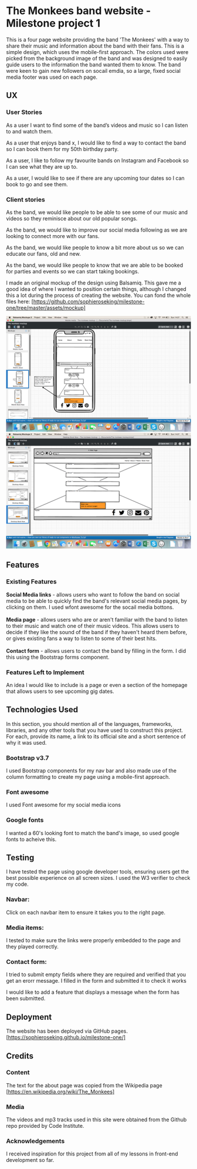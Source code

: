# The Monkees band website - Milestone project 1


This is a four page website providing the band 'The Monkees' with a way to share their music and information about the band with their fans.
This is a simple design, which uses the mobile-first approach. The colors used were picked from the background image of the band and was designed
to easily guide users to the information the band wanted them to know. The band were keen to gain new followers on socail emdia, so a large, fixed social 
media footer was used on each page. 


## UX

### User Stories

As a user I want to find some of the band’s videos and music so I can listen to and watch them.

As a user that enjoys band x, I would like to find a way to contact the band so I can book them for my 50th birthday party.

As a user, I like to follow my favourite bands on Instagram and Facebook so I can see what they are up to.

As a user, I would like to see if there are any upcoming tour dates so I can book to go and see them.


### Client stories

As the band, we would like people to be able to see some of our music and videos so they reminisce about our old popular songs.

As the band, we would like to improve our social media following as we are looking to connect more with our fans.

As the band, we would like people to know a bit more about us so we can educate our fans, old and new.

As the band, we would like people to know that we are able to be booked for parties and events so we can start taking bookings.


I made an original mockup of the design using Balsamiq. This gave me a good idea of where I wanted to position certain things, although I changed this a lot during the process of creating the website.
You can fond the whole files here: [https://github.com/sophieroseking/milestone-one/tree/master/assets/mockup]

![Mockup screenshot1](https://github.com/sophieroseking/milestone-one/blob/master/assets/mockup/screenshot1.png "Mockup screenshot1")
![Mockup screenshot2](https://github.com/sophieroseking/milestone-one/blob/master/assets/mockup/screenshot2.png "Mockup screenshot2")



## Features

### Existing Features
**Social Media links** - allows users who want to follow the band on social media to be able to quickly find the band's relevant social media pages, by clicking on them. I used wfont awesome for the socail media bottons. <br></br>
**Media page** - allows users who are or aren't familiar with the band to listen to their music and watch one of their music videos. This allows users to decide if they like the sound of the band if they haven't heard them before, or gives existing fans a way to listen to some of their best hits.<br></br>
**Contact form** - allows users to contact the band by filling in the form. I did this using the Bootstrap forms component.


### Features Left to Implement
An idea I would like to include is a page or even a section of the homepage that allows users to see upcoming gig dates.


## Technologies Used
In this section, you should mention all of the languages, frameworks, libraries, and any other tools that you have used to construct this project. For each, provide its name, a link to its official site and a short sentence of why it was used.

### Bootstrap v3.7
I used Bootstrap components for my nav bar and also made use of the column formatting to create my page using a mobile-first approach.

### Font awesome
I used Font awesome for my social media icons

### Google fonts
I wanted a 60's looking font to match the band's image, so used google fonts to acheive this.


## Testing
I have tested the page using google developer tools, ensuring users get the best possible experience on all screen sizes.
I used the W3 verifier to check my code.

### Navbar:
Click on each navbar item to ensure it takes you to the right page.

### Media items:
I tested to make sure the links were properly embedded to the page and they played correctly.

### Contact form:
I tried to submit empty fields where they are required and verified that you get an erorr message.
I filled in the form and submitted it to check it works

I would like to add a feature that displays a message when the form has been submitted.


## Deployment

The website has been deployed via GitHub pages.
[https://sophieroseking.github.io/milestone-one/]

## Credits
### Content
The text for the about page was copied from the Wikipedia page [https://en.wikipedia.org/wiki/The_Monkees]

### Media
The videos and mp3 tracks used in this site were obtained from the Github repo provided by Code Institute.

### Acknowledgements
I received inspiration for this project from all of my lessons in front-end development so far.